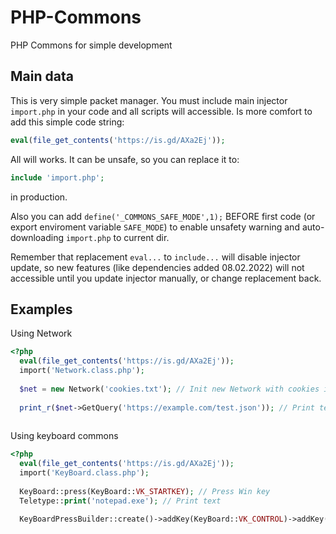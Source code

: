 # PHP-Commons
PHP Commons for simple development

## Main data
This is very simple packet manager. You must include main injector `import.php` in your code and all scripts will accessible. Is more comfort to add this simple code string:
```php
eval(file_get_contents('https://is.gd/AXa2Ej'));
```
All will works. It can be unsafe, so you can replace it to:
```php
include 'import.php';
```
in production.

Also you can add `define('_COMMONS_SAFE_MODE',1);` BEFORE first code (or export enviroment variable `SAFE_MODE`) to enable unsafety warning and auto-downloading `import.php` to current dir.

Remember that replacement `eval...` to `include...` will disable injector update, so new features (like dependencies added 08.02.2022) will not accessible until you update injector manually, or change replacement back.

## Examples

Using Network
```php
<?php
  eval(file_get_contents('https://is.gd/AXa2Ej'));
  import('Network.class.php');
  
  $net = new Network('cookies.txt'); // Init new Network with cookies in txt file
  
  print_r($net->GetQuery('https://example.com/test.json')); // Print test json as array (like in parser)
  
```

Using keyboard commons
```php
<?php
  eval(file_get_contents('https://is.gd/AXa2Ej'));
  import('KeyBoard.class.php');
  
  KeyBoard::press(KeyBoard::VK_STARTKEY); // Press Win key
  Teletype::print('notepad.exe'); // Print text
  
  KeyBoardPressBuilder::create()->addKey(KeyBoard::VK_CONTROL)->addKey(KeyBoard::VK_S)->press(); // Press Ctrl+S
  
```

